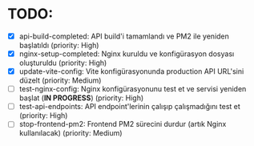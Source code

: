 # TODO:

- [x] api-build-completed: API build'i tamamlandı ve PM2 ile yeniden başlatıldı (priority: High)
- [x] nginx-setup-completed: Nginx kuruldu ve konfigürasyon dosyası oluşturuldu (priority: High)
- [x] update-vite-config: Vite konfigürasyonunda production API URL'sini düzelt (priority: Medium)
- [ ] test-nginx-config: Nginx konfigürasyonunu test et ve servisi yeniden başlat (**IN PROGRESS**) (priority: High)
- [ ] test-api-endpoints: API endpoint'lerinin çalışıp çalışmadığını test et (priority: High)
- [ ] stop-frontend-pm2: Frontend PM2 sürecini durdur (artık Nginx kullanılacak) (priority: Medium)
